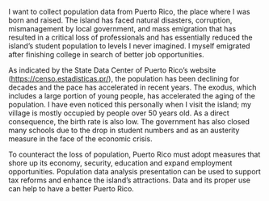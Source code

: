
I want to collect population data from Puerto Rico, the place where I was born and raised. The island has faced natural disasters, corruption, mismanagement by local government, and mass emigration that has resulted in a critical loss of professionals and has essentially reduced the island’s student population to levels I never imagined. I myself emigrated after finishing college in search of better job opportunities.

As indicated by the State Data Center of Puerto Rico’s website (https://censo.estadisticas.pr/), the population has been declining for decades and the pace has accelerated in recent years. The exodus, which includes a large portion of young people, has accelerated the aging of the population. I have even noticed this personally when I visit the island; my village is mostly occupied by people over 50 years old. As a direct consequence, the birth rate is also low. The government has also closed many schools due to the drop in student numbers and as an austerity measure in the face of the economic crisis.

To counteract the loss of population, Puerto Rico must adopt measures that shore up its economy, security, education and expand employment opportunities. Population data analysis presentation can be used to support tax reforms and enhance the island’s attractions. Data and its proper use can help to have a better Puerto Rico.
